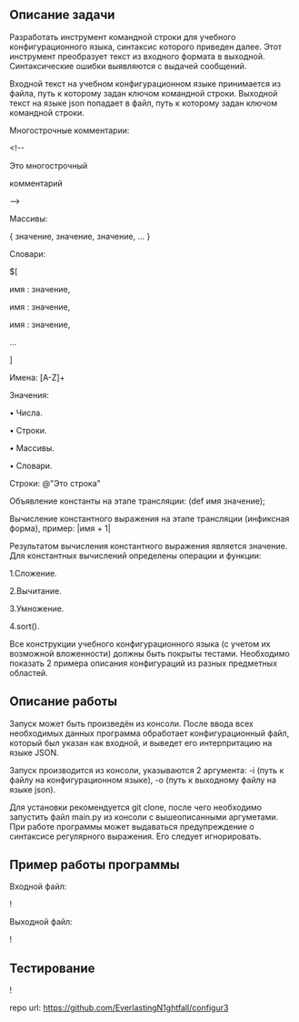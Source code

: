 ## **Описание задачи**

Разработать инструмент командной строки для учебного конфигурационного языка, синтаксис которого приведен далее. Этот инструмент преобразует текст из входного формата в выходной. Синтаксические ошибки выявляются с выдачей сообщений.

Входной текст на учебном конфигурационном языке принимается из файла, путь к которому задан ключом командной строки. Выходной текст на языке json попадает в файл, путь к которому задан ключом командной строки.

Многострочные комментарии:

\<!-- 

Это
многострочный 

комментарий 

-->

Массивы:

{ значение, значение, значение, ... }

Словари:

$[ 

имя : значение,

имя : значение, 

имя : значение,

...

]

Имена:
[A-Z]+

Значения:

•
Числа.

•
Строки.

•
Массивы.

•
Словари.

Строки:
@"Это строка"

Объявление константы на этапе трансляции:
(def имя значение);

Вычисление константного выражения на этапе трансляции (инфиксная форма), пример:
|имя + 1|

Результатом вычисления константного выражения является значение.
Для константных вычислений определены операции и функции:
 
1.Сложение.

2.Вычитание.

3.Умножение.

4.sort().

Все конструкции учебного конфигурационного языка (с учетом их возможной вложенности) должны быть покрыты тестами. Необходимо показать 2 примера описания конфигураций из разных предметных областей.

## **Описание работы**

Запуск может быть произведён из консоли. После ввода всех необходимых данных программа обработает конфигурационный файл, который был указан как входной, и выведет его интерпритацию на языке JSON. 

Запуск производится из консоли, указываются 2 аргумента: -i (путь к файлу на конфигурационном языке), -o (путь к выходному файлу на языке json). 

Для установки рекомендуется git clone, после чего необходимо запустить файл main.py из консоли с вышеописанными аргуметами.
При работе программы может выдаваться предупреждение о синтаксисе регулярного выражения. Его следует игнорировать.


## **Пример работы программы**

Входной файл:

!

Выходной файл:

!

## **Тестирование**

!

repo url: https://github.com/EverlastingN1ghtfall/configur3